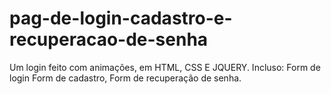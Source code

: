 # pag-de-login-cadastro-e-recuperacao-de-senha
Um login feito com animações, em HTML, CSS E JQUERY. 
Incluso:
Form de login
Form de cadastro, 
Form de recuperação de senha.
